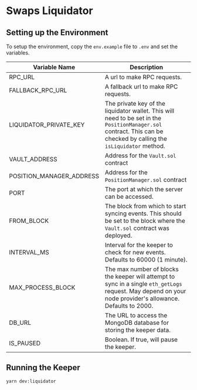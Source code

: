 # Swaps Liquidator

## Setting up the Environment

To setup the environment, copy the `env.example` file to `.env` and set the variables.

| Variable Name            | Description                                                                                                                                                         |
| ------------------------ | ------------------------------------------------------------------------------------------------------------------------------------------------------------------- |
| RPC_URL                  | A url to make RPC requests.                                                                                                                                         |
| FALLBACK_RPC_URL         | A fallback url to make RPC requests.                                                                                                                                |
| LIQUIDATOR_PRIVATE_KEY   | The private key of the liquidator wallet. This will need to be set in the `PositionManager.sol` contract. This can be checked by calling the `isLiquidator` method. |
| VAULT_ADDRESS            | Address for the `Vault.sol` contract                                                                                                                                |
| POSITION_MANAGER_ADDRESS | Address for the `PositionManager.sol` contract                                                                                                                      |
| PORT                     | The port at which the server can be accessed.                                                                                                                       |
| FROM_BLOCK               | The block from which to start syncing events. This should be set to the block where the `Vault.sol` contract was deployed.                                          |
| INTERVAL_MS              | Interval for the keeper to check for new events. Defaults to 60000 (1 minute).                                                                                      |
| MAX_PROCESS_BLOCK        | The max number of blocks the keeper will attempt to sync in a single `eth_getLogs` request. May depend on your node provider's allowance. Defaults to 2000.         |
| DB_URL                   | The URL to access the MongoDB database for storing the keeper data.                                                                                                 |
| IS_PAUSED                | Boolean. If true, will pause the keeper.                                                                                                                            |

## Running the Keeper

```
yarn dev:liquidator
```
